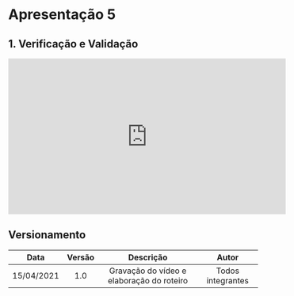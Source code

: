 # Apresentação 5

## 1. Verificação e Validação

<div align="center">
    <iframe width="560" height="315" src="https://www.youtube.com/embed/rL6BZZq6vOI" frameborder="0" allow="accelerometer; autoplay; clipboard-write; encrypted-media; gyroscope; picture-in-picture" allowfullscreen></iframe></iframe>
</div>

## Versionamento

|    Data    | Versão |            Descrição             |      Autor      |
| :--------: | :----: | :------------------------------: | :-------------: |
| 15/04/2021 |  1.0   |  Gravação do vídeo e elaboração do roteiro |Todos integrantes|